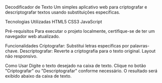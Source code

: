 Decodificador de Texto
Um simples aplicativo web para criptografar e descriptografar textos usando substituições específicas.

Tecnologias Utilizadas
HTML5
CSS3
JavaScript

Pré-requisitos
Para executar o projeto localmente, certifique-se de ter um navegador web atualizado.

Funcionalidades
Criptografar: Substitui letras específicas por palavras-chave.
Descriptografar: Reverte a criptografia para o texto original.
Layout não responsivo.

Como Usar
Digite o texto desejado na caixa de texto.
Clique no botão "Criptografar" ou "Descriptografar" conforme necessário.
O resultado será exibido abaixo da caixa de texto.
